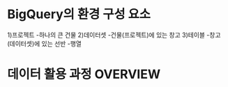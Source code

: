 # BigQuery의 환경 구성 요소
1)프로젝트
-하나의 큰 건물
2)데이터셋
-건물(프로젝트)에 있는 창고
3)테이블 
-창고(데이터셋)에 있는 선반
-행열

# 데이터 활용 과정 OVERVIEW
